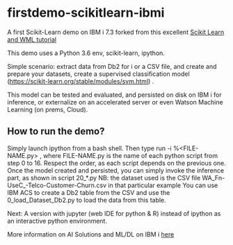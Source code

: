 # firstdemo-scikitlearn-ibmi

A first Scikit-Learn demo on IBM i 7.3 forked from this excellent [Scikit Learn and WML tutorial](https://github.com/IBM/customer-churn-prediction/blob/master/notebooks/customer-churn-prediction.ipynb) 

This demo uses a Python 3.6 env, scikit-learn, ipython. 

Simple scenario: extract data from Db2 for i or a CSV file, and create and prepare your datasets, create a supervised classification model (https://scikit-learn.org/stable/modules/svm.html) .

This model can be tested and evaluated, and persisted on disk on IBM i for inference, or externalize on an accelerated server or even Watson Machine Learning (on prems, Cloud).

## How to run the demo? 
Simply launch ipython from a bash shell.  Then type run -i %<FILE-NAME.py>  , where FILE-NAME.py is the name of each python script from step 0 to 16. Respect the order, as each script depends on the previous one.
Once the model created and persisted, you can simply invoke the inference part, as shown in script 20_*.py
NB: the dataset used is the CSV file WA_Fn-UseC_-Telco-Customer-Churn.csv  in that particular example
You can use IBM ACS to create a Db2 table from the CSV and use the 0_load_Dataset_Db2.py to load the data from this table.

Next: A version with jupyter (web IDE for python & R) instead of ipython as an interactive python environment.

More information on AI Solutions and ML/DL on IBM i [here](https://t.co/3QFohFlmIR)
